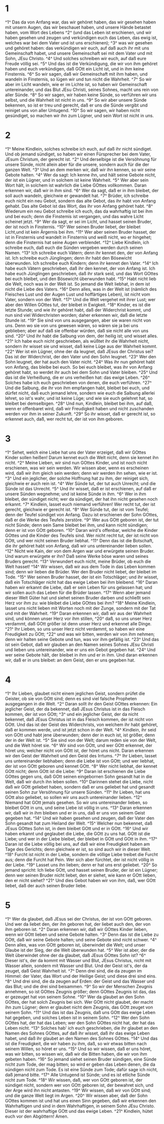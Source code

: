 # 1
^1^ Das da von Anfang war, das wir gehöret haben, das wir gesehen haben mit unsern Augen, das wir beschauet haben, und unsere Hände betastet haben, vom Wort des Lebens ^2^ (und das Leben ist erschienen, und wir haben gesehen und zeugen und verkündigen euch das Leben, das ewig ist, welches war bei dem Vater und ist uns erschienen); ^3^ was wir gesehen und gehöret haben: das verkündigen wir euch, auf daß auch ihr mit uns Gemeinschaft habet, und unsere Gemeinschaft sei mit dem Vater und mit Sohn, JEsu Christo. ^4^ Und solches schreiben wir euch, auf daß eure Freude völlig sei. ^5^ Und das ist die Verkündigung, die wir von ihm gehöret haben und euch verkündigen, daß GOtt ein Licht ist, und in ihm keine Finsternis. ^6^ So wir sagen, daß wir Gemeinschaft mit ihm haben, und wandeln in Finsternis, so lügen wir und tun nicht die Wahrheit. ^7^ So wir aber im Licht wandeln, wie er im Lichte ist, so haben wir Gemeinschaft untereinander, und das Blut JEsu Christi, seines Sohnes, macht uns rein von aller Sünde. ^8^ So wir sagen, wir haben keine Sünde, so verführen wir uns selbst, und die Wahrheit ist nicht in uns. ^9^ So wir aber unsere Sünde bekennen, so ist er treu und gerecht, daß er uns die Sünde vergibt und reiniget uns von aller Untugend. ^10^ So wir sagen, wir haben nicht gesündiget, so machen wir ihn zum Lügner, und sein Wort ist nicht in uns.

# 2
^1^ Meine Kindlein, solches schreibe ich euch, auf daß ihr nicht sündiget. Und ob jemand sündiget, so haben wir einen Fürsprecher bei dem Vater, JEsum Christum, der gerecht ist. ^2^ Und derselbige ist die Versöhnung für unsere Sünde, nicht allein aber für die unsere, sondern auch für die der ganzen Welt. ^3^ Und an dem merken wir, daß wir ihn kennen, so wir seine Gebote halten. ^4^ Wer da sagt: Ich kenne ihn, und hält seine Gebote nicht, der ist ein Lügner, und in solchem ist keine Wahrheit. ^5^ Wer aber sein Wort hält, in solchem ist wahrlich die Liebe GOttes vollkommen. Daran erkennen wir, daß wir in ihm sind. ^6^ Wer da sagt, daß er in ihm bleibet, der soll auch wandeln, gleichwie er gewandelt hat. ^7^ Brüder, ich schreibe euch nicht ein neu Gebot, sondern das alte Gebot, das ihr habt von Anfang gehabt. Das alte Gebot ist das Wort, das ihr von Anfang gehöret habt. ^8^ Wiederum ein neu Gebot schreibe ich euch, das da wahrhaftig ist bei ihm und bei euch; denn die Finstemis ist vergangen, und das wahre Licht scheinet jetzt. ^9^ Wer da sagt, er sei im Licht, und hasset seinen Bruder, der ist noch in Finsternis. ^10^ Wer seinen Bruder liebet, der bleibet Licht,und ist kein Ärgernis bei ihm. ^11^ Wer aber seinen Bruder hasset, der ist in Finsternis und wandelt in Finsternis und weiß nicht, wo er hingehet; denn die Finsternis hat seine Augen verblendet. ^12^ Liebe Kindlein, ich schreibe euch, daß euch die Sünden vergeben werden durch seinen Namen. ^13^ Ich schreibe euch Vätern; denn ihr kennet den, der von Anfang ist. Ich schreibe euch Jünglingen; denn ihr habt den Bösewicht überwunden. Ich schreibe euch Kindern; denn ihr kennet den Vater. ^14^ Ich habe euch Vätern geschrieben, daß ihr den kennet, der von Anfang ist. Ich habe euch Jünglingen geschrieben, daß ihr stark seid, und das Wort GOttes bei euch bleibet, und den Bösewicht überwunden habt. ^15^ Habt nicht lieb die Welt, noch was in der Welt ist. So jemand die Welt liebhat, in dem ist nicht die Liebe des Vaters. ^16^ Denn alles, was in der Welt ist (nämlich des Fleisches Lust und der Augen Lust und hoffärtiges Leben), ist nicht vom Vater, sondern von der Welt. ^17^ Und die Welt vergehet mit ihrer Lust; wer aber den Willen GOttes tut, der bleibet in Ewigkeit. ^18^ Kinder, es ist die letzte Stunde; und wie ihr gehöret habt, daß der Widerchrist kommt, und nun sind viel Widerchristen worden; daher erkennen wir, daß die letzte Stunde ist. ^19^ Sie sind von uns ausgegangen, aber sie waren nicht von uns. Denn wo sie von uns gewesen wären, so wären sie ja bei uns geblieben; aber auf daß sie offenbar würden, daß sie nicht alle von uns sind. ^20^ Und ihr habt die Salbung von dem, der heilig ist; und wisset alles. ^21^ Ich habe euch nicht geschrieben, als wüßtet ihr die Wahrheit nicht, sondern ihr wisset sie und wisset, daß keine Lüge aus der Wahrheit kommt. ^22^ Wer ist ein Lügner, ohne der da leugnet, daß JEsus der Christus sei? Das ist der Widerchrist, der den Vater und den Sohn leugnet. ^23^ Wer den Sohn leugnet, der hat auch den Vater nicht. ^24^ Was ihr nun gehöret habt von Anfang, das bleibe bei euch. So bei euch bleibet, was ihr von Anfang gehöret habt, so werdet ihr auch bei dem Sohn und Vater bleiben. ^25^ Und das ist die Verheißung, die er uns verheißen hat: das ewige Leben. ^26^ Solches habe ich euch geschrieben von denen, die euch verführen. ^27^ Und die Salbung, die ihr von ihm empfangen habt, bleibet bei euch, und dürfet nicht, daß euch jemand lehre, sondern wie euch die Salbung allerlei lehret, so ist's wahr, und ist keine Lüge; und wie sie euch gelehret hat, so bleibet bei demselbigen. ^28^ Und nun, Kindlein, bleibet bei ihm, auf daß, wenn er offenbaret wird, daß wir Freudigkeit haben und nicht zuschanden werden vor ihm in seiner Zukunft. ^29^ So ihr wisset, daß er gerecht ist, so erkennet auch, daß, wer recht tut, der ist von ihm geboren.

# 3
^1^ Sehet, welch eine Liebe hat uns der Vater erzeiget, daß wir GOttes Kinder sollen heißen! Darum kennet euch die Welt nicht, denn sie kennet ihn nicht. ^2^ Meine Lieben, wir sind nun GOttes Kinder, und ist noch nicht erschienen, was wir sein werden. Wir wissen aber, wenn es erscheinen wird, daß wir ihm gleich sein werden; denn wir werden ihn sehen, wie er ist. ^3^ Und ein jeglicher, der solche Hoffnung hat zu ihm, der reiniget sich, gleichwie er auch rein ist. ^4^ Wer Sünde tut, der tut auch Unrecht; und die Sünde ist das Unrecht. ^5^ Und ihr wisset, daß er ist erschienen, auf daß er unsere Sünden wegnehme; und ist keine Sünde in ihm. ^6^ Wer in ihm bleibet, der sündiget nicht; wer da sündiget, der hat ihn nicht gesehen noch erkannt. ^7^ Kindlein, lasset euch niemand verführen! Wer recht tut, der ist gerecht, gleichwie er gerecht ist. ^8^ Wer Sünde tut, der ist vom Teufel; denn der Teufel sündiget von Anfang. Dazu ist erschienen der Sohn GOttes, daß er die Werke des Teufels zerstöre. ^9^ Wer aus GOtt geboren ist, der tut nicht Sünde; denn sein Same bleibet bei ihm, und kann nicht sündigen; denn er ist von GOtt geboren. ^10^ Daran wird's offenbar, welche die Kinder GOttes und die Kinder des Teufels sind. Wer nicht recht tut, der ist nicht von GOtt, und wer nicht seinen Bruder liebhat. ^11^ Denn das ist die Botschaft, die ihr gehöret habt von Anfang, daß wir uns untereinander lieben sollen. ^12^ Nicht wie Kain, der von dem Argen war und erwürgete seinen Bruder. Und warum erwürgete er ihn? Daß seine Werke böse waren und seines Bruders gerecht. ^13^ Verwundert euch nicht, meine Brüder, ob euch die Welt hasset! ^14^ Wir wissen, daß wir aus dem Tode in das Leben kommen sind; denn wir lieben die Brüder. Wer den Bruder nicht liebet, der bleibet im Tode. ^15^ Wer seinen Bruder hasset, der ist ein Totschläger; und ihr wisset, daß ein Totschläger nicht hat das ewige Leben bei ihm bleibend. ^16^ Daran haben wir erkannt die Liebe, daß er sein Leben für uns gelassen hat; und wir sollen auch das Leben für die Brüder lassen. ^17^ Wenn aber jemand dieser Welt Güter hat und siehet seinen Bruder darben und schließt sein Herz vor ihm zu: wie bleibet die Liebe GOttes bei ihm? ^18^ Meine Kindlein, lasset uns nicht lieben mit Worten noch mit der Zunge, sondern mit der Tat und mit der Wahrheit. ^19^ Daran erkennen wir, daß wir aus der Wahrheit sind, und können unser Herz vor ihm stillen, ^20^ daß, so uns unser Herz verdammt, daß GOtt größer ist denn unser Herz und erkennet alle Dinge. ^21^ Ihr Lieben, so uns unser Herz nicht verdammt, so haben wir eine Freudigkeit zu GOtt; ^22^ und was wir bitten, werden wir von ihm nehmen; denn wir halten seine Gebote und tun, was vor ihm gefällig ist. ^23^ Und das ist sein Gebot, daß wir glauben an den Namen seines Sohnes JEsu Christi und lieben uns untereinander, wie er uns ein Gebot gegeben hat. ^24^ Und wer seine Gebote hält, der bleibet in ihm und er in ihm. Und daran erkennen wir, daß er in uns bleibet: an dem Geist, den er uns gegeben hat.

# 4
^1^ Ihr Lieben, glaubet nicht einem jeglichen Geist, sondern prüfet die Geister, ob sie von GOtt sind; denn es sind viel falsche Propheten ausgegangen in die Welt. ^2^ Daran sollt ihr den Geist GOttes erkennen: Ein jeglicher Geist, der da bekennet, daß JEsus Christus ist in das Fleisch kommen, der ist von GOtt; ^3^ und ein jeglicher Geist, der da nicht bekennet, daß JEsus Christus ist in das Fleisch kommen, der ist nicht von GOtt. Und das ist der Geist des Widerchrists, von welchem ihr habt gehöret, daß er kommen werde, und ist jetzt schon in der Welt. ^4^ Kindlein, ihr seid von GOtt und habt jene überwunden; denn der in euch ist, ist größer, denn der in der Welt ist. ^5^ Sie sind von der Welt; darum reden sie von der Welt, und die Welt höret sie. ^6^ Wir sind von GOtt, und wer GOtt erkennet, der höret uns; welcher nicht von GOtt ist, der höret uns nicht. Daran erkennen wir den Geist der Wahrheit und den Geist des Irrtums. ^7^ Ihr Lieben, lasset uns untereinander liebhaben; denn die Liebe ist von GOtt; und wer liebhat, der ist von GOtt geboren und kennet GOtt. ^8^ Wer nicht liebhat, der kennet GOtt nicht; denn GOtt ist die Liebe: ^9^ Daran ist erschienen die Liebe GOttes gegen uns, daß GOtt seinen eingebornen Sohn gesandt hat in die Welt, daß wir durch ihn leben sollen. ^10^ Darinnen stehet die Liebe, nicht daß wir GOtt geliebet haben, sondern daß er uns geliebet hat und gesandt seinen Sohn zur Versöhnung für unsere Sünden. ^11^ Ihr Lieben, hat uns GOtt also geliebet, so sollen wir uns auch untereinander lieben. ^12^ Niemand hat GOtt jemals gesehen. So wir uns untereinander lieben, so bleibet GOtt in uns, und seine Liebe ist völlig in uns. ^13^ Daran erkennen wir, daß wir in ihm bleiben und er in uns, daß er uns von seinem Geist gegeben hat. ^14^ Und wir haben gesehen und zeugen, daß der Vater den Sohn gesandt hat zum Heiland der Welt. ^15^ Welcher nun bekennet, daß JEsus GOttes Sohn ist, in dem bleibet GOtt und er in GOtt. ^16^ Und wir haben erkannt und geglaubet die Liebe, die GOtt zu uns hat. GOtt ist die Liebe; und wer in der Liebe bleibet, der bleibet in GOtt und GOtt in ihm. ^17^ Daran ist die Liebe völlig bei uns, auf daß wir eine Freudigkeit haben am Tage des Gerichts; denn gleichwie er ist, so sind auch wir in dieser Welt. ^18^ Furcht ist nicht in der Liebe, sondern die völlige Liebe treibet die Furcht aus; denn die Furcht hat Pein. Wer sich aber fürchtet, der ist nicht völlig in der Liebe. ^19^ Lasset uns ihn lieben; denn er hat uns erst geliebet. ^20^ So jemand spricht: Ich liebe GOtt, und hasset seinen Bruder, der ist ein Lügner; denn wer seinen Bruder nicht liebet, den er siehet, wie kann er GOtt lieben, den er nicht siehet? ^21^ Und dies Gebot haben wir von ihm, daß, wer GOtt liebet, daß der auch seinen Bruder liebe.

# 5
^1^ Wer da glaubet, daß JEsus sei der Christus, der ist von GOtt geboren. Und wer da liebet den, der ihn geboren hat, der liebet auch den, der von ihm geboren ist. ^2^ Daran erkennen wir, daß wir GOttes Kinder lieben, wenn wir GOtt lieben und seine Gebote halten. ^3^ Denn das ist die Liebe zu GOtt, daß wir seine Gebote halten; und seine Gebote sind nicht schwer. ^4^ Denn alles, was von GOtt geboren ist, überwindet die Welt; und unser Glaube ist der Sieg, der die Welt überwunden hat. ^5^ Wer ist aber, der die Welt überwindet ohne der da glaubet, daß JEsus GOttes Sohn ist? ^6^ Dieser ist's, der da kommt mit Wasser und Blut, JEsus Christus, nicht mit Wasser allein, sondern mit Wasser und Blut. Und der Geist ist's, der da zeuget, daß Geist Wahrheit ist. ^7^ Denn drei sind, die da zeugen im Himmel: der Vater, das Wort und der Heilige Geist; und diese drei sind eins. ^8^ Und drei sind, die da zeugen auf Erden: der Geist und das Wasser und das Blut; und die drei sind beisammen. ^9^ So wir der Menschen Zeugnis annehmen, so ist GOttes Zeugnis größer; denn GOttes Zeugnis ist das, das er gezeuget hat von seinem Sohne. ^10^ Wer da glaubet an den Sohn GOttes, der hat solch Zeugnis bei sich. Wer GOtt nicht glaubet, der macht ihn zum Lügner; denn er glaubet nicht dem Zeugnis, das GOtt zeuget von seinem Sohn. ^11^ Und das ist das Zeugnis, daß uns GOtt das ewige Leben hat gegeben, und solches Leben ist in seinem Sohn. ^12^ Wer den Sohn GOttes hat, der hat das Leben; wer den Sohn GOttes nicht hat, der hat das Leben nicht. ^13^ Solches hab' ich euch geschrieben, die ihr glaubet an den Namen des Sohnes GOttes, auf daß ihr wisset, daß ihr das ewige Leben habet, und daß ihr glaubet an den Namen des Sohnes GOttes. ^14^ Und das ist die Freudigkeit, die wir haben zu ihm, daß, so wir etwas bitten nach seinem Willen, so höret er uns. ^15^ Und so wir wissen, daß er uns höret, was wir bitten, so wissen wir, daß wir die Bitten haben, die wir von ihm gebeten haben. ^16^ So jemand siehet seinen Bruder sündigen, eine Sünde nicht zum Tode, der mag bitten; so wird er geben das Leben denen, die da sündigen nicht zum Tode. Es ist eine Sünde zum Tode; dafür sage ich nicht, daß jemand bitte. ^17^ Alle Untugend ist Sünde; und es ist etliche Sünde nicht zum Tode. ^18^ Wir wissen, daß, wer von GOtt geboren ist, der sündiget nicht, sondern wer von GOtt geboren ist, der bewahret sich, und der Arge wird ihn nicht antasten. ^19^ Wir wissen, daß wir von GOtt sind; und die ganze Welt liegt im Argen. ^20^ Wir wissen aber, daß der Sohn GOttes kommen ist und hat uns einen Sinn gegeben, daß wir erkennen den Wahrhaftigen und sind in dem Wahrhaftigen, in seinem Sohn JEsu Christo. Dieser ist der wahrhaftige GOtt und das ewige Leben. ^21^ Kindlein, hütet euch vor den Abgöttern! Amen.
